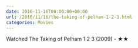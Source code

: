 ```yaml
---
date: 2016-11-16T00:00:00+00:00
url: /2016/11/16/the-taking-of-pelham-1-2-3.html
categories: Movies
---
```

Watched The Taking of Pelham 1 2 3 (2009) - ★★




